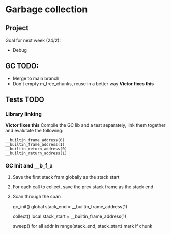 # Garbage collection

## Project

Goal for next week (24/2):
- Debug 

## GC TODO:
- Merge to main branch
- Don't empty m_free_chunks, reuse in a better way **Victor fixes this**

## Tests TODO
### Library linking
**Victor fixes this**
Compile the GC lib and a test separately, link them together
and evalutate the following:

    __builtin_frame_address(0)
    __builtin_frame_address(1)
    __builtin_return_address(0)
    __builtin_return_address(1)

### GC Init and __b_f_a
1. Save the first stack fram globally as the stack start
2. For each call to collect, save the prev stack frame as the stack end
3. Scan through the span

    gc_init()
        global stack_end = __builtin_frame_address(1)

    collect()
        local stack_start = __builtin_frame_address(1)

    sweep()
        for all addr in range(stack_end, stack_start)
            mark if chunk
